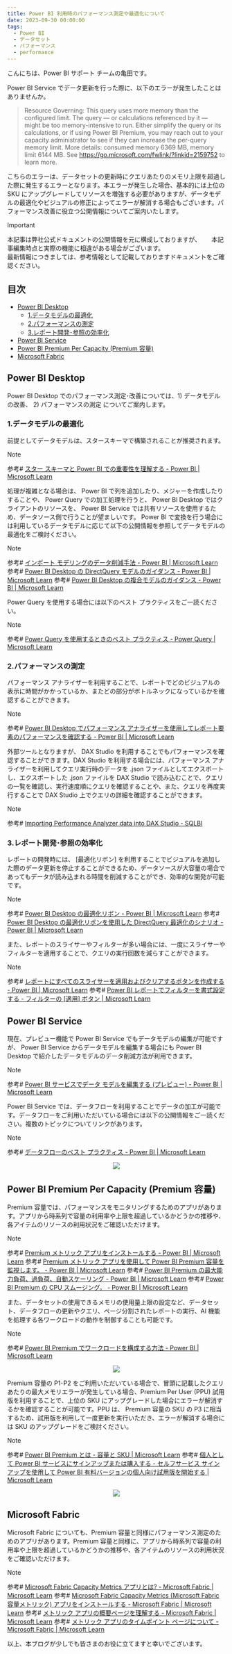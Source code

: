 ```yaml
---
title: Power BI 利用時のパフォーマンス測定や最適化について
date: 2023-09-30 00:00:00 
tags:
  - Power BI
  - データセット
  - パフォーマンス
  - performance
--- 
```


こんにちは、Power BI サポート チームの亀田です。

Power BI Service でデータ更新を行った際に、以下のエラーが発生したことはありませんか。

> Resource Governing: This query uses more memory than the configured limit. The query — or calculations referenced by it — might be too memory-intensive to run. Either simplify the query or its calculations, or if using Power BI Premium, you may reach out to your capacity administrator to see if they can increase the per-query memory limit. More details: consumed memory 6369 MB, memory limit 6144 MB. See https://go.microsoft.com/fwlink/?linkid=2159752 to learn more.

こちらのエラーは、データセットの更新時にクエリあたりのメモリ上限を超過した際に発生するエラーとなります。本エラーが発生した場合、基本的には上位の SKU にアップグレードしてリソースを増強する必要がありますが、データモデルの最適化やビジュアルの修正によってエラーが解消する場合もございます。パフォーマンス改善に役立つ公開情報についてご案内いたします。

<!-- more -->

> [!IMPORTANT]  
> 本記事は弊社公式ドキュメントの公開情報を元に構成しておりますが、　　
> 本記事編集時点と実際の機能に相違がある場合がございます。  
> 最新情報につきましては、参考情報として記載しておりますドキュメントをご確認ください。

## 目次

* [Power BI Desktop](#Power-BI-Desktop)
    * [1.データモデルの最適化](#1-データモデルの最適化)
	* [2.パフォーマンスの測定](#2-パフォーマンスの測定)
	* [3.レポート開発･参照の効率化](#3-レポート開発･参照の効率化)
* [Power BI Service](#Power-BI-Service)
* [Power BI Premium Per Capacity (Premium 容量)](#Power-BI-Premium-Per-Capacity-Premium-容量)
* [Microsoft Fabric](#Microsoft-Fabric)

## Power BI Desktop

Power BI Desktop でのパフォーマンス測定･改善については、1) データモデルの改善、 2) パフォーマンスの測定 についてご案内します。

### 1.データモデルの最適化

前提としてデータモデルは、スタースキーマで構築されることが推奨されます。
> [!NOTE]
> 参考# [スター スキーマと Power BI での重要性を理解する - Power BI | Microsoft Learn](https://learn.microsoft.com/ja-jp/power-bi/guidance/star-schema)

処理が複雑となる場合は、 Power BI で列を追加したり、メジャーを作成したりすることや、 Power Query での加工処理を行うと、 Power BI Desktop ではクライアントのリソースを、 Power BI Service では共有リソースを使用するため、データソース側で行うことが望ましいです。 Power BI で変換を行う場合には利用しているデータモデルに応じて以下の公開情報を参照してデータモデルの最適化をご検討ください。
> [!NOTE]
> 参考# [インポート モデリングのデータ削減手法 - Power BI | Microsoft Learn](https://learn.microsoft.com/ja-jp/power-bi/guidance/import-modeling-data-reduction)
> 参考# [Power BI Desktop の DirectQuery モデルのガイダンス - Power BI | Microsoft Learn](https://learn.microsoft.com/ja-jp/power-bi/guidance/directquery-model-guidance)
> 参考# [Power BI Desktop の複合モデルのガイダンス - Power BI | Microsoft Learn](https://learn.microsoft.com/ja-jp/power-bi/guidance/composite-model-guidance)

Power Query を使用する場合には以下のベスト プラクティスをご一読ください。
> [!NOTE]
> 参考# [Power Query を使用するときのベスト プラクティス - Power Query | Microsoft Learn](https://learn.microsoft.com/ja-jp/power-query/best-practices)

### 2.パフォーマンスの測定

パフォーマンス アナライザーを利用することで、レポートでどのビジュアルの表示に時間がかかっているか、またどの部分がボトルネックになっているかを確認することができます。
> [!NOTE]
> 参考# [Power BI Desktop でパフォーマンス アナライザーを使用してレポート要素のパフォーマンスを確認する - Power BI | Microsoft Learn](https://learn.microsoft.com/ja-jp/power-bi/create-reports/desktop-performance-analyzer)

外部ツールとなりますが、 DAX Studio を利用することでもパフォーマンスを確認することができます。DAX Studio を利用する場合には、パフォーマンス アナライザーを利用してクエリ実行時のデータを .json ファイルとしてエクスポートし、エクスポートした .json ファイルを DAX Studio で読み込むことで、クエリの一覧を確認し、実行速度順にクエリを確認することや、また、クエリを再度実行することで DAX Studio 上でクエリの詳細を確認することができます。
> [!NOTE]
> 参考# [Importing Performance Analyzer data into DAX Studio - SQLBI](https://www.sqlbi.com/articles/importing-performance-analyzer-data-in-dax-studio/)

### 3.レポート開発･参照の効率化

レポートの開発時には、 [最適化リボン] を利用することでビジュアルを追加した際のデータ更新を停止することができるため、データソースが大容量の場合であってもデータが読み込まれる時間を削減することができ、効率的な開発が可能です。
> [!NOTE]
> 参考# [Power BI Desktop の最適化リボン - Power BI | Microsoft Learn](https://learn.microsoft.com/ja-jp/power-bi/create-reports/desktop-optimize-ribbon)
> 参考# [Power BI Desktop の最適化リボンを使用した DirectQuery 最適化のシナリオ - Power BI | Microsoft Learn](https://learn.microsoft.com/ja-jp/power-bi/create-reports/desktop-optimize-ribbon-scenarios)

また、レポートのスライサーやフィルターが多い場合には、一度にスライサーやフィルターを適用することで、クエリの実行回数を減らすことができます。
> [!NOTE]
> 参考# [レポートにすべてのスライサーを適用およびクリアするボタンを作成する - Power BI | Microsoft Learn](https://learn.microsoft.com/ja-jp/power-bi/create-reports/buttons-apply-all-clear-all-slicers?tabs=powerbi-desktop)
> 参考# [Power BI レポートでフィルターを書式設定する - フィルターの [適用] ボタン | Microsoft Learn](https://learn.microsoft.com/ja-jp/power-bi/create-reports/power-bi-report-filter?tabs=powerbi-desktop#apply-filters-button)

## Power BI Service

現在、プレビュー機能で Power BI Service でもデータモデルの編集が可能ですが、 Power BI Service からデータモデルを編集する場合にも Power BI Desktop で紹介したデータモデルのデータ削減方法が利用できます。
> [!NOTE]
> 参考# [Power BI サービスでデータ モデルを編集する (プレビュー) - Power BI | Microsoft Learn](https://learn.microsoft.com/ja-jp/power-bi/transform-model/service-edit-data-models)

Power BI Service では、データフローを利用することでデータの加工が可能です。データフローをご利用いただいている場合には以下の公開情報をご一読ください。複数のトピックについてリンクがあります。
> [!NOTE]
> 参考# [データフローのベスト プラクティス - Power BI | Microsoft Learn](https://learn.microsoft.com/ja-jp/power-bi/transform-model/dataflows/dataflows-best-practices)

<div align="center">
<img src="performance01.png">
</div>  

## Power BI Premium Per Capacity (Premium 容量)

Premium 容量では、パフォーマンスをモニタリングするためのアプリがあります。アプリから時系列で容量の利用率や上限を超過しているかどうかの推移や、各アイテムのリソースの利用状況をご確認いただけます。
> [!NOTE]
> 参考# [Premium メトリック アプリをインストールする - Power BI | Microsoft Learn](https://learn.microsoft.com/ja-jp/power-bi/enterprise/service-premium-install-app?tabs=1st)
> 参考# [Premium メトリック アプリを使用して Power BI Premium 容量を監視します。 - Power BI | Microsoft Learn](https://learn.microsoft.com/ja-jp/power-bi/enterprise/service-premium-metrics-app)
> 参考# [Power BI Premium の最大能力負荷、過負荷、自動スケーリング - Power BI | Microsoft Learn](https://learn.microsoft.com/ja-jp/power-bi/enterprise/service-premium-concepts)
> 参考# [Power BI Premium の CPU スムージング。 - Power BI | Microsoft Learn](https://learn.microsoft.com/ja-jp/power-bi/enterprise/service-premium-smoothing)

また、データセットの使用できるメモリの使用量上限の設定など、データセット、データフローの更新やクエリ、ページ分割されたレポートの実行、AI 機能を処理する各ワークロードの動作を制御することも可能です。
> [!NOTE]
> 参考# [Power BI Premium でワークロードを構成する方法 - Power BI | Microsoft Learn](https://learn.microsoft.com/ja-jp/power-bi/enterprise/service-admin-premium-workloads)

<div align="center">
<img src="performance02.png">
</div>  

Premium 容量の P1･P2 をご利用いただいている場合で、冒頭に記載したクエリあたりの最大メモリエラーが発生している場合、Premium Per User (PPU) 試用版を利用することで、上位の SKU にアップグレードした場合にエラーが解消するかを確認することが可能です。PPU は、 Premium 容量の SKU の P3 に相当するため、試用版を利用して一度更新を実行いただき、エラーが解消する場合には SKU のアップグレードをご検討ください。
> [!NOTE]
> 参考# [Power BI Premium とは - 容量と SKU | Microsoft Learn](https://learn.microsoft.com/ja-jp/power-bi/enterprise/service-premium-what-is#capacities-and-skus)
> 参考# [個人として Power BI サービスにサインアップまたは購入する - セルフサービス サインアップを使用して Power BI 有料バージョンの個人向け試用版を開始する | Microsoft Learn](https://learn.microsoft.com/ja-jp/power-bi/fundamentals/service-self-service-signup-for-power-bi#use-self-service-sign-up-to-start-an-individual-trial-of-the-power-bi-paid-version)

<div align="center">
<img src="performance03.png">
</div>  

## Microsoft Fabric

Microsoft Fabric についても、Premium 容量と同様にパフォーマンス測定のためのアプリがあります。Premium 容量と同様に、アプリから時系列で容量の利用率や上限を超過しているかどうかの推移や、各アイテムのリソースの利用状況をご確認いただけます。
> [!NOTE]
> 参考# [Microsoft Fabric Capacity Metrics アプリとは? - Microsoft Fabric | Microsoft Learn](https://learn.microsoft.com/ja-jp/fabric/enterprise/metrics-app)
> 参考# [Microsoft Fabric Capacity Metrics (Microsoft Fabric 容量メトリック) アプリをインストールする - Microsoft Fabric | Microsoft Learn](https://learn.microsoft.com/ja-jp/fabric/enterprise/metrics-app-install?tabs=1st)
> 参考# [メトリック アプリの概要ページを理解する - Microsoft Fabric | Microsoft Learn](https://learn.microsoft.com/ja-jp/fabric/enterprise/metrics-app-overview-page)
> 参考# [メトリック アプリのタイムポイント ページについて - Microsoft Fabric | Microsoft Learn](https://learn.microsoft.com/ja-jp/fabric/enterprise/metrics-app-timepoint-page)

以上、本ブログが少しでも皆さまのお役に立てますと幸いでございます。
